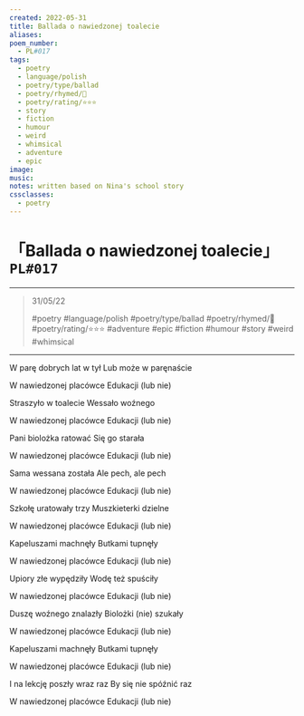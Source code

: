 ```yaml
---
created: 2022-05-31
title: Ballada o nawiedzonej toalecie
aliases:
poem_number:
  - PL#017
tags:
  - poetry
  - language/polish
  - poetry/type/ballad
  - poetry/rhymed/🔴
  - poetry/rating/⭐⭐⭐
  - story
  - fiction
  - humour
  - weird
  - whimsical
  - adventure
  - epic
image:
music:
notes: written based on Nina's school story
cssclasses:
  - poetry
---
```

# 「Ballada o nawiedzonej toalecie」 `PL#017`

---

> 31/05/22
> 
> #poetry 
> #language/polish 
> #poetry/type/ballad
> #poetry/rhymed/🔴 
> #poetry/rating/⭐⭐⭐ 
> #adventure #epic #fiction #humour #story #weird #whimsical 

---

W parę dobrych lat w tył
Lub może w paręnaście

W nawiedzonej placówce
Edukacji (lub nie)

Straszyło w toalecie
Wessało woźnego

W nawiedzonej placówce
Edukacji (lub nie)

Pani biolożka ratować
Się go starała

W nawiedzonej placówce
Edukacji (lub nie)

Sama wessana została
Ale pech, ale pech

W nawiedzonej placówce
Edukacji (lub nie)


Szkołę uratowały trzy
Muszkieterki dzielne

W nawiedzonej placówce
Edukacji (lub nie)

Kapeluszami machnęły
Butkami tupnęły

W nawiedzonej placówce
Edukacji (lub nie)

Upiory złe wypędziły
Wodę też spuściły

W nawiedzonej placówce
Edukacji (lub nie)

Duszę woźnego znalazły
Biolożki (nie) szukały

W nawiedzonej placówce
Edukacji (lub nie)

Kapeluszami machnęły
Butkami tupnęły

W nawiedzonej placówce
Edukacji (lub nie)

I na lekcję poszły wraz raz
By się nie spóźnić raz

W nawiedzonej placówce
Edukacji (lub nie)